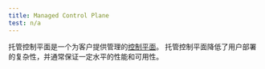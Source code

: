 ```yaml
---
title: Managed Control Plane
test: n/a
---
```


托管控制平面是一个为客户提供管理的[控制平面](/zh/docs/reference/glossary/#control-plane)。
托管控制平面降低了用户部署的复杂性，并通常保证一定水平的性能和可用性。

